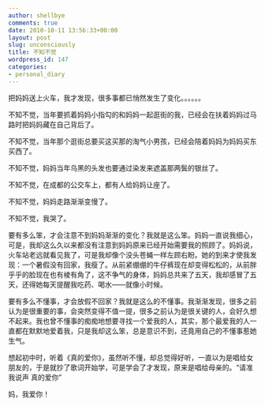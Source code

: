 ```yaml
---
author: shellbye
comments: true
date: 2010-10-11 13:56:33+00:00
layout: post
slug: unconsciously
title: 不知不觉
wordpress_id: 147
categories:
- personal_diary
---
```


把妈妈送上火车，我才发现，很多事都已悄然发生了变化。。。。。。  
  
不知不觉，当年要抓着妈妈小指勾的和妈妈一起逛街的我，已经会在扶着妈妈过马路时把妈妈藏在自己背后了。  
  
不知不觉，当年那个逛街总要买这买那的淘气小男孩，已经会陪着妈妈为妈妈买东买西了。  
  
不知不觉，妈妈当年乌黑的头发也要通过染发来遮盖那两鬓的银丝了。  
  
不知不觉，在成都的公交车上，都有人给妈妈让座了。  
  
不知不觉，妈妈走路渐渐变慢了。  
  
不知不觉，我哭了。  
  
要有多么笨，才会注意不到妈妈渐渐的变化？我就是这么笨。妈妈一直说我细心，可是，我却这么久以来都没有注意到妈妈原来已经开始需要我的照顾了。妈妈说，火车站老远就看见我了，可是我却像个没头苍蝇一样左顾右盼。她的到来才使我发现：一个暑假没有回家，我瘦了。从前紧绷绷的牛仔裤现在却变得松松的，从前胖乎乎的脸现在也有棱有角了，这不争气的身体，妈妈总共来了五天，我却感冒了五天，还得她每天提醒我吃药、喝水——就像小时候。  
  
要有多么不懂事，才会放假不回家？我就是这么的不懂事。我渐渐发现，很多之前认为是很重要的事，会突然变得不值一提，很多之前认为是很关键的人，会好久想不起来。我也曾不懂事的痴痴地想要寻找一个爱我的人，其实，那个最爱我的人一直都在默默地爱着我，只是我却这么笨，总是意识不到，还竟用自己的不懂事惹她生气。  
  
想起初中时，听着《真的爱你》，虽然听不懂，却总觉得好听，一直以为是唱给女朋友的，于是就抄了歌词开始学，可是学会了才发现，原来是唱给母亲的。“请准我说声 真的爱你”  
  
妈，我爱你！
